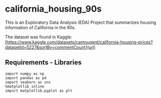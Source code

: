 # california_housing_90s

This is an Exploratory Data Analysis (EDA) Project that summarizes housing information of California in the 90s.

The dataset was found in Kaggle: [https://www.kaggle.com/datasets/camnugent/california-housing-prices?datasetId=5227&sortBy=commentCount](url)

## Requirements - Libraries
```
import numpy as np
import pandas as pd
import seaborn as sns
%matplotlib inline
import matplotlib.pyplot as plt
```
  
